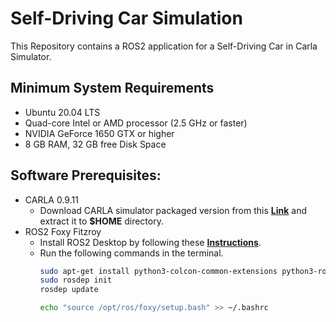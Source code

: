 # Self-Driving Car Simulation

This Repository contains a ROS2 application for a Self-Driving Car in Carla Simulator.

## Minimum System Requirements

- Ubuntu 20.04 LTS
- Quad-core Intel or AMD processor (2.5 GHz or faster)
- NVIDIA GeForce 1650 GTX or higher
- 8 GB RAM, 32 GB free Disk Space

## Software Prerequisites:

- CARLA 0.9.11
    - Download CARLA simulator packaged version from this **[Link](https://carla-releases.s3.eu-west-3.amazonaws.com/Linux/CARLA_0.9.11.tar.gz)** and extract it to **$HOME** directory.
- ROS2 Foxy Fitzroy 
    - Install ROS2 Desktop by following these **[Instructions](https://docs.ros.org/en/foxy/Installation/Ubuntu-Install-Debians.html)**.
    - Run the following commands in the terminal.
        ```bash
        sudo apt-get install python3-colcon-common-extensions python3-rosdep
        sudo rosdep init
        rosdep update
        
        echo "source /opt/ros/foxy/setup.bash" >> ~/.bashrc
        ```
